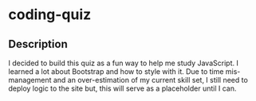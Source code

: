 # coding-quiz

## Description
I decided to build this quiz as a fun way to help me study JavaScript. I learned a lot about Bootstrap and how to style with it. Due to time mis-management and an over-estimation of my current skill set, I still need to deploy logic to the site but, this will serve as a placeholder until I can. 